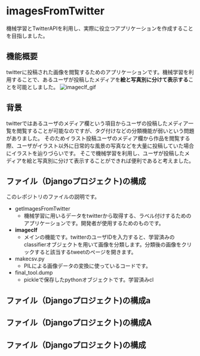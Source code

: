 # imagesFromTwitter
機械学習とTwitterAPIを利用し、実際に役立つアプリケーションを作成することを目指しました。

## 機能概要
twitterに投稿された画像を閲覧するためのアプリケーションです。機械学習を利用することで、あるユーザが投稿したメディアを**絵と写真別に分けて表示する**ことを可能としました。
![imageclf_gif](https://github.com/Kyutatsu/imagesFromTwitter/blob/staticfiles/imageclf4.gif)

## 背景
twitterではあるユーザのメディア欄という項目からユーザの投稿したメディア一覧を閲覧することが可能なのですが、タグ付けなどの分類機能が弱いという問題がありました。
そのためイラスト投稿ユーザのメディア欄から作品を閲覧する際、ユーザがイラスト以外に日常的な風景の写真などを大量に投稿していた場合にイラストを辿りづらいです。
そこで機械学習を利用し、ユーザが投稿したメディアを絵と写真別に分けて表示することができれば便利であると考えました。


## ファイル（Djangoプロジェクト)の構成
このレポジトリのファイルの説明です。
- getImagesFromTwitter
  - 機械学習に用いるデータをtwitterから取得する、ラベル付けするためのアプリケーションです。開発者が使用するためのものです。
- **imageclf**
  - メインの機能です。twitterのユーザIDを入力すると、学習済みのclassifierオブジェクトを用いて画像を分類します。分類後の画像をクリックすると該当するtweetのページを開きます。
- makecsv.py
  - PILによる画像データの変換に使っているコードです。
- final_tool.dump
  - pickleで保存したpythonオブジェクトです。学習済みcl
## ファイル（Djangoプロジェクト)の構成a
## ファイル（Djangoプロジェクト)の構成A
## ファイル（Djangoプロジェクト)の構成
